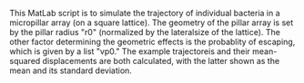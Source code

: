 This MatLab script is to simulate the trajectory of individual bacteria in a micropillar array (on a square lattice). 
The geometry of the pillar array is set by the pillar radius "r0" (normalized by the lateralsize of the lattice). 
The other factor determining the geometric effects is the probablity of escaping, which is given by a list "vp0."
The example trajectoreis and their mean-squared displacements are both calculated, with the latter shown as the mean and its standard deviation. 
